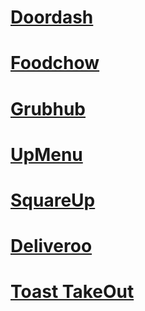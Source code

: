 # [Doordash](https://www.doordash.com/)
# [Foodchow](https://www.foodchow.com/)
# [Grubhub](https://www.grubhub.com/)
# [UpMenu](https://www.upmenu.com/)
# [SquareUp](https://squareup.com/us/en/online-ordering)
# [Deliveroo](https://deliveroo.co.uk/)
# [Toast TakeOut](https://www.toasttakeout.com/)
